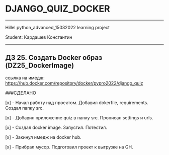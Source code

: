# DJANGO_QUIZ_DOCKER
-----------------------------------------------------------------------------------------------------------------------
Hillel python_advanced_15032022 learning project

Student: Кардашев Константин

------------------------------------------------------------------------------------------------------------------------
ДЗ 25. Создать Docker образ (DZ25_DockerImage)
------------------------------------------------------------------------------------------------------------------------
ссылка на имедж: https://hub.docker.com/repository/docker/pypro2022/django_quiz

###СДЕЛАНО

[x] - Начал работу над проектом. Добавил dokerfile, requirements. Создал папку src.

[x] - Добавил приложение quiz в папку src. Прописал settings и urls.

[x] - Создал docker image. Запустил. Потестил.

[x] - Закинул имедж на docker hub. 

[x] - Прибрал мусор. Подготовил проект к выгрузке на GH.

